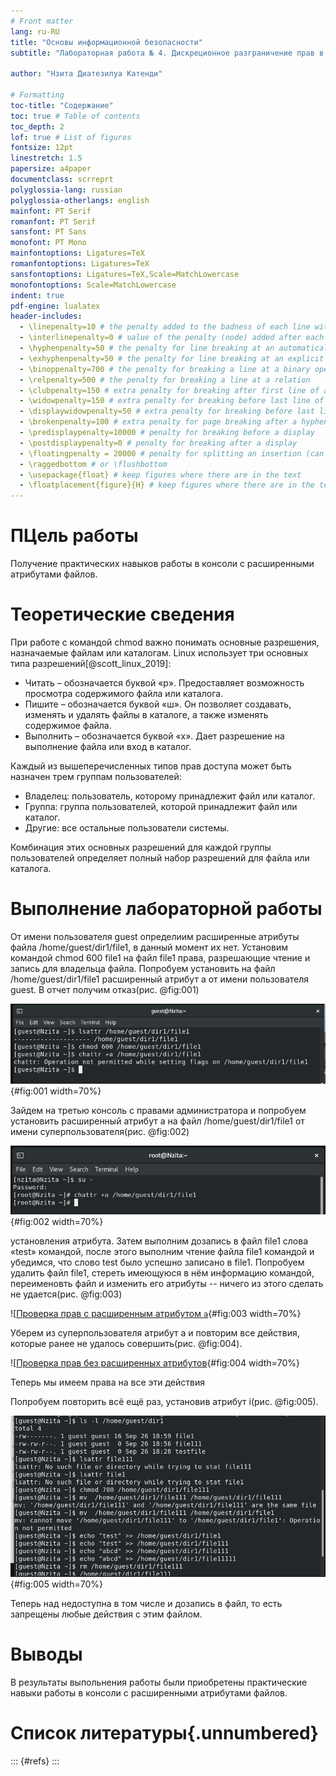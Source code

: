 ```yaml
---
# Front matter
lang: ru-RU
title: "Основы информационной безопасности"
subtitle: "Лабораторная работа № 4. Дискреционное разграничение прав в Linux. Расширенные атрибуты"

author: "Нзита Диатезилуа Катенди"

# Formatting
toc-title: "Содержание"
toc: true # Table of contents
toc_depth: 2
lof: true # List of figures
fontsize: 12pt
linestretch: 1.5
papersize: a4paper
documentclass: scrreprt
polyglossia-lang: russian
polyglossia-otherlangs: english
mainfont: PT Serif
romanfont: PT Serif
sansfont: PT Sans
monofont: PT Mono
mainfontoptions: Ligatures=TeX
romanfontoptions: Ligatures=TeX
sansfontoptions: Ligatures=TeX,Scale=MatchLowercase
monofontoptions: Scale=MatchLowercase
indent: true
pdf-engine: lualatex
header-includes:
  - \linepenalty=10 # the penalty added to the badness of each line within a paragraph (no associated penalty node) Increasing the υalue makes tex try to haυe fewer lines in the paragraph.
  - \interlinepenalty=0 # υalue of the penalty (node) added after each line of a paragraph.
  - \hyphenpenalty=50 # the penalty for line breaking at an automatically inserted hyphen
  - \exhyphenpenalty=50 # the penalty for line breaking at an explicit hyphen
  - \binoppenalty=700 # the penalty for breaking a line at a binary operator
  - \relpenalty=500 # the penalty for breaking a line at a relation
  - \clubpenalty=150 # extra penalty for breaking after first line of a paragraph
  - \widowpenalty=150 # extra penalty for breaking before last line of a paragraph
  - \displaywidowpenalty=50 # extra penalty for breaking before last line before a display math
  - \brokenpenalty=100 # extra penalty for page breaking after a hyphenated line
  - \predisplaypenalty=10000 # penalty for breaking before a display
  - \postdisplaypenalty=0 # penalty for breaking after a display
  - \floatingpenalty = 20000 # penalty for splitting an insertion (can only be split footnote in standard LaTeX)
  - \raggedbottom # or \flushbottom
  - \usepackage{float} # keep figures where there are in the text
  - \floatplacement{figure}{H} # keep figures where there are in the text
---
```


# ПЦель работы

Получение практических навыков работы в консоли с расширенными атрибутами файлов.

# Теоретические сведения

При работе с командой chmod важно понимать основные разрешения, назначаемые файлам или каталогам. Linux использует три основных типа разрешений[@scott_linux_2019]:

 - Читать – обозначается буквой «р». Предоставляет возможность просмотра содержимого файла или каталога.
 - Пишите – обозначается буквой «ш». Он позволяет создавать, изменять и удалять файлы в каталоге, а также изменять содержимое файла.
 - Выполнить – обозначается буквой «х». Дает разрешение на выполнение файла или вход в каталог.

Каждый из вышеперечисленных типов прав доступа может быть назначен трем группам пользователей:

 - Владелец: пользователь, которому принадлежит файл или каталог.
 - Группа: группа пользователей, которой принадлежит файл или каталог.
 - Другие: все остальные пользователи системы.

Комбинация этих основных разрешений для каждой группы пользователей определяет полный набор разрешений для файла или каталога.

# Выполнение лабораторной работы

 От имени пользователя guest определиим расширенные атрибуты файла /home/guest/dir1/file1, в данный момент их нет. Установим командой chmod 600 file1 на файл file1 права, разрешающие чтение и запись для владельца файла. Попробуем установить на файл /home/guest/dir1/file1 расширенный атрибут a от имени пользователя guest. В отчет получим отказ(рис. @fig:001)

![Просмотр и попытка изменения расширенных атрибутов файла от имени guest](image/1.png){#fig:001 width=70%}

Зайдем на третью консоль с правами администратора и попробуем установить расширенный атрибут a на файл /home/guest/dir1/file1 от имени суперпользователя(рис. @fig:002)

![Изменение расширенных атрибутов файла от имени суперпользователя](image/2.png){#fig:002 width=70%}

установления атрибута. Затем выполним дозапись в файл file1 слова «test» командой, после этого выполним чтение файла file1 командой и убедимся, что слово test было успешно записано в file1. Попробуем удалить файл file1, стереть имеющуюся в нём информацию командой, переименовть файл и изменить его атрибуты -- ничего из этого сделать не удается(рис. @fig:003)

![[Проверка прав с расширенным атрибутом `a`](image/3.png){#fig:003 width=70%}

Уберем из суперпользователя атрибут a и повторим все действия, которые ранее не удалось совершить(рис. @fig:004).

![[Проверка прав без расширенных атрибутов](image/4.png){#fig:004 width=70%}

Теперь мы имеем права на все эти действия

Попробуем повторить всё ещё раз, установив атрибут i(рис. @fig:005).

![Проверка прав с расширенным атрибутом `i`](image/5.png){#fig:005 width=70%}

Теперь над недоступна в том числе и дозапись в файл, то есть запрещены любые действия с этим файлом.

# Выводы

В результаты выпольнения работы были приобретены практические навыки работы в консоли с расширенными атрибутами файлов.

# Список литературы{.unnumbered}

::: {#refs}
:::


